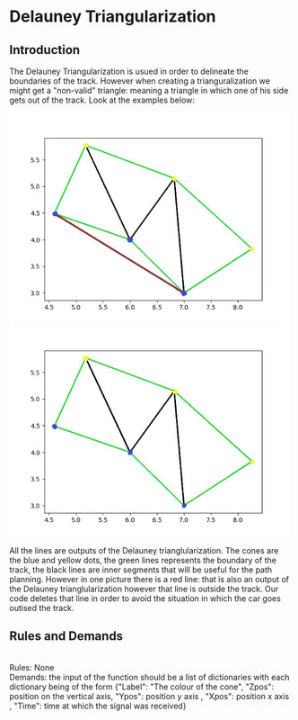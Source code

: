 # Delauney Triangularization

## Introduction

The Delauney Triangularization is usued in order to delineate the boundaries of the track. However when creating a trianguralization we might get a "non-valid"
triangle: meaning a triangle in which one of his side gets out of the track. Look at the examples below:

<img src="wrong_Delauney.png" alt="Wrong" width="500"/>
<img src="right_Delauney.png" alt="Right" width="500"/>

All the lines are outputs of the Delauney trianglularization. 
The cones are the blue and yellow dots, the green lines represents the boundary of the track, the black lines are inner segments that will be useful for the path planning. However in one picture there is a red line: that is also an output of the Delauney trianglularization however that line is outside the track. Our code deletes that line in order to avoid the situation in which the car goes outised the track.

## Rules and Demands
<br/>
Rules: None
<br/>
Demands: the input of the function should be a list of dictionaries with each dictionary being of the form 
{"Label": "The colour of the cone", "Zpos": position on the vertical axis, "Ypos": position y axis , "Xpos": position x axis , "Time": time at which the signal was received}




